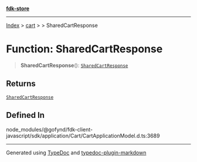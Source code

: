 [**fdk-store**](../../../README.md)
***

[Index](../../../API.md) > [cart](../../README.md) > [<internal>](../README.md) > SharedCartResponse

# Function: SharedCartResponse

> **SharedCartResponse**(): [`SharedCartResponse`](../type-aliases/type-alias.SharedCartResponse.md)

## Returns

[`SharedCartResponse`](../type-aliases/type-alias.SharedCartResponse.md)

## Defined In

node\_modules/@gofynd/fdk-client-javascript/sdk/application/Cart/CartApplicationModel.d.ts:3689

***
Generated using [TypeDoc](https://typedoc.org/) and [typedoc-plugin-markdown](https://www.npmjs.com/package/typedoc-plugin-markdown)
